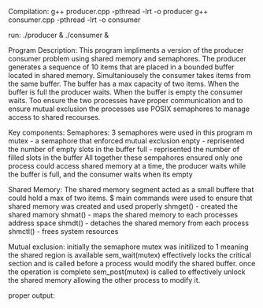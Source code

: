 Compilation: 
g++ producer.cpp -pthread -lrt -o producer
g++ consumer.cpp -pthread -lrt -o consumer

run:
./producer & ./consumer &

Program Description:
This program impliments a version of the producer consumer problem using shared memory and semaphores. The producer generates a sequence of 10 items that are placed in a bounded buffer located in shared memory. Simultaniousely the consumer takes items from the same buffer. The buffer has a max capacity of two items. When the buffer is full the producer waits. When the buffer is empty the consumer waits. Too ensure the two processes have proper communication and to ensure mutual exclusion the processes use POSIX semaphores to manage access to shared recourses.

Key components: 
Semaphores: 3 semaphores were used in this program m
mutex - a semaphore that enforced mutual exclusion
enpty - reprisented the number of empty slots in the buffer
full - reprisented the number of filled slots in the buffer
All together these sempahores ensured only one process could access shared memory at a time, the producer waits while the buffer is full, and the consumer waits when its empty

Shared Memory:
The shared memory segment acted as a small buffere that could hold a max of two items. $ main commands were used to ensure that shared memory was created and used properly
shmget() - created the shared mamory
shmat() - maps the shared memory to each processes address space
shmdt() - detaches the shared memory from each process
shmctl() - frees system resources

Mutual exclusion:
initially the semaphore mutex was initilized to 1 meaning the shared region is available
sem_wait(mutex) effectively locks the critical section and is called before a process would modify the shared buffer.
once the operation is complete sem_post(mutex) is called to effectively unlock the shared memory allowing the other process to modify it.

proper output:


